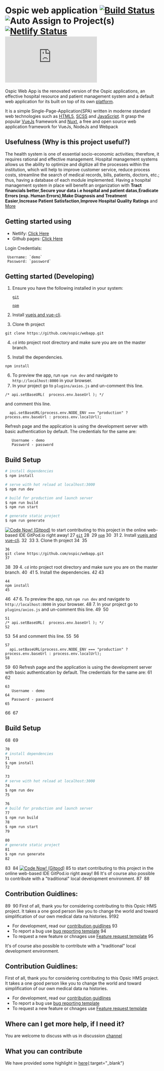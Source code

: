 # Ospic web application [![Build Status](https://travis-ci.com/ospic/webapp.svg?branch=master)](https://travis-ci.com/ospic/webapp) ![Auto Assign to Project(s)](<https://github.com/ospic/webapp/workflows/Auto%20Assign%20to%20Project(s)/badge.svg>)[![Netlify Status](https://api.netlify.com/api/v1/badges/0c2790ca-2220-4b39-90c5-791c769e744b/deploy-status)](https://app.netlify.com/sites/ospic/deploys) [![Download ospic](https://sourceforge.net/sflogo.php?type=11&group_id=3283394)](https://sourceforge.net/p/ospic/)

Ospic Web App is the renovated version of the Ospic applications, an effective hospital resource and patient management system and a default web application for its built on top of its own [platform](https://github.com/ospic/platform).

It is a simple Single-Page-Application(SPA) written in moderne standard web technologies such as [HTML5](http://whatwg.org/html), [SCSS](http://sass-lang.com) and [JavaScript](https://developer.mozilla.org/en-US/docs/Web/JavaScript). It grasp the popular [VueJs](https://vuejs.org/) framework and [Nuxt](https://nuxtjs.org/), a free and open source web application framework for VueJs, NodeJs and Webpack

## Usefulness (Why is this project useful?)

The health system is one of essential socio-economic activities; therefore, it requires rational and effective management. Hospital management systems allows us the ability to optimize and digitize all the processes within the institution, which will help to improve customer service, reduce process costs, streamline the search of medical records, bills, patients, doctors, etc.; thus, having a database of each module implemented. Having a hospital management system in place will benefit an organization with **Tract financials better**,**Secure your data i.e hospital and patient datas**,**Eradicate Errors (esp. Human Errors)**,**Make Diagnosis and Treatment Easier**,**Increase Patient Satisfaction**,**Improve Hospital Quality Ratings** and [More](https://electronichealthreporter.com/importance-of-the-hospital-management-system/)

## Getting started using

- Netlify: [Click Here](https://ospic.netlify.app/)
- Github pages: [Click Here](https://ospic.github.io/webapp/)

Login Credentials:

```
 Username: `demo`
 Password: `password`
```

## Getting started (Developing)

1. Ensure you have the following installed in your system:

   [`git`](https://git-scm.com/downloads)

   [`npm`](https://nodejs.org/en/download/)

2. Install [vuejs and vue-cli](https://vuejs.org/v2/guide/installation.html).

3. Clone th project

```
git clone https://github.com/ospic/webapp.git
```

4. `cd` into project root directory and make sure you are on the master branch.

5. Install the dependencies.

```
npm install
```

6. To preview the app, run `npm run dev` and navigate to `http://localhost:8000` in your browser.
7. In your project go to `plugins/axios.js` and un-comment this line.

```
/* api.setBaseURL(  process.env.baseUrl ); */
```

and comment this line.

```
  api.setBaseURL(process.env.NODE_ENV === "production" ? process.env.baseUrl : process.env.localUrl);
```

Refresh page and the application is using the development server with basic authentication by default. The credentials for the same are:

```
   Username - demo
   Password - password
```

## Build Setup

```bash
# install dependencies
$ npm install

# serve with hot reload at localhost:3000
$ npm run dev

# build for production and launch server
$ npm run build
$ npm run start

# generate static project
$ npm run generate
```

[![Code Now! (Gitpod)](https://gitpod.io/button/open-in-gitpod.svg)](https://gitpod.io/#https://github.com/ospic/webapp)
to start contributing to this project in the online web-based IDE GitPod.io right away!
27
   [`git`](https://git-scm.com/downloads)
28
​
29
   [`npm`](https://nodejs.org/en/download/)
30
​
31
2. Install [vuejs and vue-cli](https://vuejs.org/v2/guide/installation.html).
32
​
33
3. Clone th project
34
​
35
```
36
git clone https://github.com/ospic/webapp.git
37
```
38
​
39
4. `cd` into project root directory and make sure you are on the master branch.
40
​
41
5. Install the dependencies.
42
​
43
```
44
npm install
45
```
46
​
47
6. To preview the app, run `npm run dev` and navigate to `http://localhost:8000` in your browser.
48
7. In your project go to `plugins/axios.js` and un-comment this line.
49
​
50
```
51
/* api.setBaseURL(  process.env.baseUrl ); */
52
```
53
​
54
and comment this line.
55
​
56
```
57
  api.setBaseURL(process.env.NODE_ENV === "production" ? process.env.baseUrl : process.env.localUrl);
58
```
59
​
60
Refresh page and the application is using the development server with basic authentication by default. The credentials for the same are:
61
​
62
```
63
   Username - demo
64
   Password - password
65
```
66
​
67
## Build Setup
68
​
69
```bash
70
# install dependencies
71
$ npm install
72
​
73
# serve with hot reload at localhost:3000
74
$ npm run dev
75
​
76
# build for production and launch server
77
$ npm run build
78
$ npm run start
79
​
80
# generate static project
81
$ npm run generate
82
```
83
​
84
[![Code Now! (Gitpod)](https://gitpod.io/button/open-in-gitpod.svg)](https://gitpod.io/#https://github.com/ospic/webapp)
85
to start contributing to this project in the online web-based IDE GitPod.io right away!
86
It's of course also possible to contribute with a "traditional" local development environment.
87
​
88
## Contribution Guidlines:
89
​
90
First of all, thank you for considering contributing to this Opsic HMS project. It takes a one good person like you to change the world and toward simplification of our own medical data na histories.
91
​
92
- For development, read our [contribution guidlines](https://github.com/ospic/webapp/blob/master/CONTRIBUTING.md)
93
- To report a bug use [bug reporting template](https://github.com/ospic/webapp/issues/new?assignees=&labels=enhancement&template=bug_report.md&title=)
94
- To request a new feature or chnages use [Feature request template](https://github.com/ospic/webapp/issues/new?assignees=&labels=&template=feature_request.md&title=)
95
​

It's of course also possible to contribute with a "traditional" local development environment.

## Contribution Guidlines:

First of all, thank you for considering contributing to this Opsic HMS project. It takes a one good person like you to change the world and toward simplification of our own medical data na histories.

- For development, read our [contribution guidlines](https://github.com/ospic/webapp/blob/master/CONTRIBUTING.md)
- To report a bug use [bug reporting template](https://github.com/ospic/webapp/issues/new?assignees=&labels=enhancement&template=bug_report.md&title=)
- To request a new feature or chnages use [Feature request template](https://github.com/ospic/webapp/issues/new?assignees=&labels=&template=feature_request.md&title=)

## Where can I get more help, if I need it?

You are welcome to discuss with us in discussion [channel](https://github.com/ospic/webapp/discussions)

## What you can contribute

We have provided some highlight in [here](https://github.com/ospic/webapp/blob/master/WOKFLOW.md){:target="_blank"}
